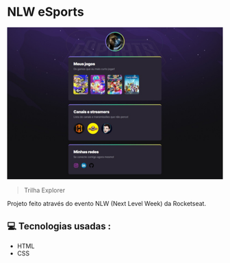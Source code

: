 # NLW eSports

![preview](./images/Preview.jpeg)

> Trilha Explorer

Projeto feito através do evento NLW (Next Level Week) da Rocketseat.

## 💻 Tecnologias usadas :

- HTML
- CSS
